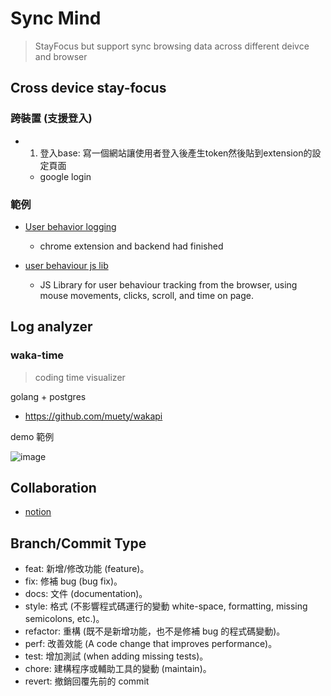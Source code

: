 # Sync Mind

> StayFocus but support sync browsing data across different deivce and browser

## Cross device stay-focus

### 跨裝置 (支援登入)
- 1. 登入base: 寫一個網站讓使用者登入後產生token然後貼到extension的設定頁面
    - google login

### 範例

- [User behavior logging](https://github.com/susravan/User-behavior-logging)
    - chrome extension and backend had finished

- [user behaviour js lib](https://github.com/TA3/web-user-behaviour)
    - JS Library for user behaviour tracking from the browser, using mouse movements, clicks, scroll, and time on page.


## Log analyzer

### waka-time

>coding time visualizer

golang + postgres

- https://github.com/muety/wakapi

demo 範例

![image](https://hackmd.io/_uploads/BybcMvtO6.png)

## Collaboration

- [notion](https://www.notion.so/invite/67d9145b86eb7dcbd5a197547d617e4693a8ab16)

## Branch/Commit Type

- feat: 新增/修改功能 (feature)。
- fix: 修補 bug (bug fix)。
- docs: 文件 (documentation)。
- style: 格式 (不影響程式碼運行的變動 white-space, formatting, missing semicolons, etc.)。
- refactor: 重構 (既不是新增功能，也不是修補 bug 的程式碼變動)。
- perf: 改善效能 (A code change that improves performance)。
- test: 增加測試 (when adding missing tests)。
- chore: 建構程序或輔助工具的變動 (maintain)。
- revert: 撤銷回覆先前的 commit
